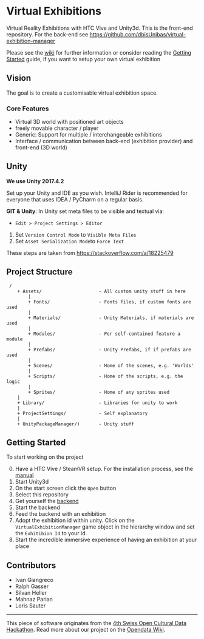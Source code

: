 # Virtual Exhibitions

Virtual Reality Exhibitions with HTC Vive and Unity3d.
This is the front-end repository. For the back-end see https://github.com/dbisUnibas/virtual-exhibition-manager

Please see the [wiki](https://github.com/dbisUnibas/virtual-exhibition-presenter/wiki) for further information or consider reading the [Getting Started](https://github.com/dbisUnibas/virtual-exhibition-presenter/wiki/Getting-Started) guide, if you want to setup your own virtual exhibition

## Vision

The goal is to create a customisable
virtual exhibition space.

### Core Features

 * Virtual 3D world with positioned art objects
 * freely movable character / player
 * Generic: Support for multiple / interchangeable exhibitions
 * Interface / communication between back-end (exhibition provider) and front-end (3D world)

## Unity

**We use Unity 2017.4.2**

Set up your Unity and IDE as you wish.
IntelliJ Rider is recommended for everyone that uses IDEA / PyCharm on a regular basis.

**GIT & Unity**:
In Unity set meta files to be visible and textual via:

 * `Edit > Project Settings > Editor`
 1. Set `Version Control Mode` to `Visible Meta Files`
 2. Set `Asset Serialization Mode`to `Force Text`
 
These steps are taken from https://stackoverflow.com/a/18225479

## Project Structure

```
 /
	+ Assets/                     - All custom unity stuff in here
		|
		+ Fonts/                  - Fonts files, if custom fonts are used
		|
		+ Materials/              - Unity Materials, if materials are used
		|
		+ Modules/                - Per self-contained feature a module
		|
		+ Prefabs/                - Unity Prefabs, if if prefabs are used
		|
		+ Scenes/                 - Home of the scenes, e.g. 'Worlds'
		|
		+ Scripts/                - Home of the scripts, e.g. the logic
		|
		+ Sprites/                - Home of any sprites used
	|
	+ Library/                    - Libraries for unity to work
	|
	+ ProjectSettings/            - Self explanatory
	|
	+ UnityPackageManager/)       - Unity stuff
```
 
## Getting Started

To start working on the project

 0. Have a HTC Vive / SteamVR setup. For the installation process, see the [manual](https://support.steampowered.com/steamvr/HTC_Vive/)
 1. Start Unity3d
 2. On the start screen click the `Open` button
 3. Select this repository
 4. Get yourself the [backend](https://github.com/dbisUnibas/virtual-exhibition-manager)
 5. Start the backend
 6. Feed the backend with an exhibition
 7. Adopt the exhibition id within unity. Click on the `VirtualExhibitionManager` game object in the hierarchy window and set the `Exhitibion Id` to your id.
 8. Start the incredible immersive experience of having an exhibition at your place
 
## Contributors

 * Ivan Giangreco
 * Ralph Gasser
 * Silvan Heller
 * Mahnaz Parian
 * Loris Sauter

---

This piece of software originates from the [4th Swiss Open Cultural Data Hackathon](http://make.opendata.ch/wiki/event:2018-10). Read more about our project on the [Opendata Wiki](http://make.opendata.ch/wiki/project:virtual_3d_exhibition).
